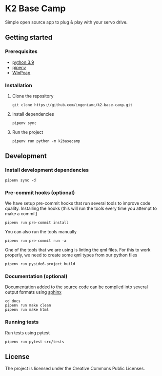 # K2 Base Camp

Simple open source app to plug &amp; play with your servo drive.

## Getting started

### Prerequisites

- [python 3.9](https://www.python.org/downloads/release/python-390/)
- [pipenv](https://pipenv.pypa.io/en/latest/installation/)
- [WinPcap](https://www.winpcap.org/install/default.htm)

### Installation

1. Clone the repository

   `git clone https://github.com/ingeniamc/k2-base-camp.git`

2. Install dependencies

   `pipenv sync`

3. Run the project

   `pipenv run python -m k2basecamp`

## Development

### Install development dependencies

`pipenv sync -d`

### Pre-commit hooks (optional)

We have setup pre-commit hooks that run several tools to improve code quality.
Installing the hooks (this will run the tools every time you attempt to make a commit)

`pipenv run pre-commit install`

You can also run the tools manually

`pipenv run pre-commit run -a`

One of the tools that we are using is linting the qml files.
For this to work properly, we need to create some qml types from our python files

`pipenv run pyside6-project build`

### Documentation (optional)

Documentation added to the source code can be compiled into several output formats using [sphinx](https://www.sphinx-doc.org/en/master/)

```
cd docs
pipenv run make clean
pipenv run make html
```

### Running tests

Run tests using pytest

`pipenv run pytest src/tests`

## License

The project is licensed under the Creative Commons Public Licenses.
